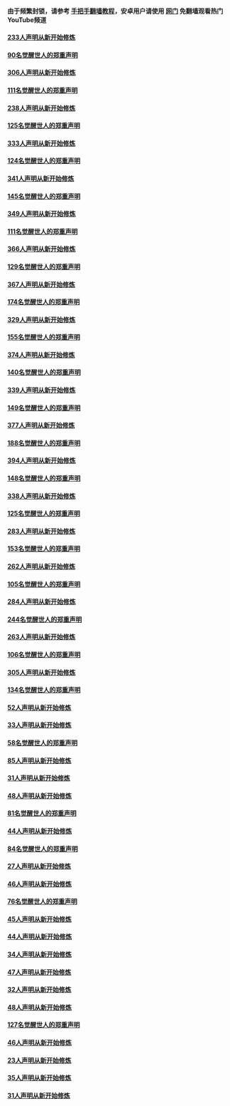 #### 由于频繁封锁，请参考 [手把手翻墙教程](https://github.com/gfw-breaker/guides/wiki/)，安卓用户请使用 [网门](https://github.com/gfw-breaker/nogfw/blob/master/dl.md?t=07210401) 免翻墙观看热门YouTube频道 

#### [233人声明从新开始修炼](../pages/91/428432.md?t=07210401) 

#### [90名觉醒世人的郑重声明](../pages/91/428431.md?t=07210401) 

#### [306人声明从新开始修炼](../pages/91/428076.md?t=07210401) 

#### [111名觉醒世人的郑重声明](../pages/91/428075.md?t=07210401) 

#### [238人声明从新开始修炼](../pages/91/427767.md?t=07210401) 

#### [125名觉醒世人的郑重声明](../pages/91/427766.md?t=07210401) 

#### [333人声明从新开始修炼](../pages/91/427525.md?t=07210401) 

#### [124名觉醒世人的郑重声明](../pages/91/427524.md?t=07210401) 

#### [341人声明从新开始修炼](../pages/91/427255.md?t=07210401) 

#### [145名觉醒世人的郑重声明](../pages/91/427254.md?t=07210401) 

#### [349人声明从新开始修炼](../pages/91/426969.md?t=07210401) 

#### [111名觉醒世人的郑重声明](../pages/91/426968.md?t=07210401) 

#### [366人声明从新开始修炼](../pages/91/426737.md?t=07210401) 

#### [129名觉醒世人的郑重声明](../pages/91/426736.md?t=07210401) 

#### [367人声明从新开始修炼](../pages/91/426421.md?t=07210401) 

#### [174名觉醒世人的郑重声明](../pages/91/426420.md?t=07210401) 

#### [329人声明从新开始修炼](../pages/91/426139.md?t=07210401) 

#### [155名觉醒世人的郑重声明](../pages/91/426138.md?t=07210401) 

#### [374人声明从新开始修炼](../pages/91/425811.md?t=07210401) 

#### [140名觉醒世人的郑重声明](../pages/91/425810.md?t=07210401) 

#### [339人声明从新开始修炼](../pages/91/425690.md?t=07210401) 

#### [149名觉醒世人的郑重声明](../pages/91/425689.md?t=07210401) 

#### [377人声明从新开始修炼](../pages/91/424867.md?t=07210401) 

#### [188名觉醒世人的郑重声明](../pages/91/424866.md?t=07210401) 

#### [394人声明从新开始修炼](../pages/91/423914.md?t=07210401) 

#### [148名觉醒世人的郑重声明](../pages/91/423913.md?t=07210401) 

#### [338人声明从新开始修炼](../pages/91/423540.md?t=07210401) 

#### [125名觉醒世人的郑重声明](../pages/91/423539.md?t=07210401) 

#### [283人声明从新开始修炼](../pages/91/423296.md?t=07210401) 

#### [153名觉醒世人的郑重声明](../pages/91/423295.md?t=07210401) 

#### [262人声明从新开始修炼](../pages/91/423004.md?t=07210401) 

#### [105名觉醒世人的郑重声明](../pages/91/423003.md?t=07210401) 

#### [284人声明从新开始修炼](../pages/91/422707.md?t=07210401) 

#### [244名觉醒世人的郑重声明](../pages/91/422706.md?t=07210401) 

#### [263人声明从新开始修炼](../pages/91/422553.md?t=07210401) 

#### [106名觉醒世人的郑重声明](../pages/91/422552.md?t=07210401) 

#### [305人声明从新开始修炼](../pages/91/422153.md?t=07210401) 

#### [134名觉醒世人的郑重声明](../pages/91/422152.md?t=07210401) 

#### [52人声明从新开始修炼](../pages/91/421846.md?t=07210401) 

#### [33人声明从新开始修炼](../pages/91/421804.md?t=07210401) 

#### [58名觉醒世人的郑重声明](../pages/91/421845.md?t=07210401) 

#### [85人声明从新开始修炼](../pages/91/421769.md?t=07210401) 

#### [31人声明从新开始修炼](../pages/91/421763.md?t=07210401) 

#### [48人声明从新开始修炼](../pages/91/421605.md?t=07210401) 

#### [81名觉醒世人的郑重声明](../pages/91/421656.md?t=07210401) 

#### [44人声明从新开始修炼](../pages/91/421544.md?t=07210401) 

#### [84名觉醒世人的郑重声明](../pages/91/421543.md?t=07210401) 

#### [27人声明从新开始修炼](../pages/91/421465.md?t=07210401) 

#### [46人声明从新开始修炼](../pages/91/421454.md?t=07210401) 

#### [76名觉醒世人的郑重声明](../pages/91/421453.md?t=07210401) 

#### [45人声明从新开始修炼](../pages/91/421452.md?t=07210401) 

#### [44人声明从新开始修炼](../pages/91/421422.md?t=07210401) 

#### [34人声明从新开始修炼](../pages/91/421322.md?t=07210401) 

#### [47人声明从新开始修炼](../pages/91/421264.md?t=07210401) 

#### [32人声明从新开始修炼](../pages/91/421225.md?t=07210401) 

#### [48人声明从新开始修炼](../pages/91/421202.md?t=07210401) 

#### [127名觉醒世人的郑重声明](../pages/91/421224.md?t=07210401) 

#### [46人声明从新开始修炼](../pages/91/421203.md?t=07210401) 

#### [23人声明从新开始修炼](../pages/91/421138.md?t=07210401) 

#### [35人声明从新开始修炼](../pages/91/421122.md?t=07210401) 

#### [31人声明从新开始修炼](../pages/91/421081.md?t=07210401) 

